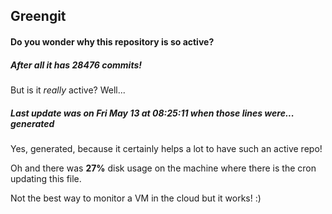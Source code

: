 ## Greengit

#### Do you wonder why this repository is so active?

##### After all it has 28476 commits!

But is it *really* active? Well...

##### Last update was on Fri May 13 at 08:25:11 when those lines were... generated

Yes, generated, because it certainly helps a lot to have such an active repo!

Oh and there was **27%** disk usage on the machine
where there is the cron updating this file.

Not the best way to monitor a VM in the cloud but it works! :)
